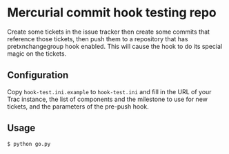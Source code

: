 # Mercurial commit hook testing repo

Create some tickets in the issue tracker then create some commits
that reference those tickets, then push them to a repository that
has pretxnchangegroup hook enabled. This will cause the hook to
do its special magic on the tickets.

## Configuration

Copy `hook-test.ini.example` to `hook-test.ini` and fill in the URL
of your Trac instance, the list of components and the milestone
to use for new tickets, and the parameters of the pre-push hook.

## Usage

    $ python go.py
